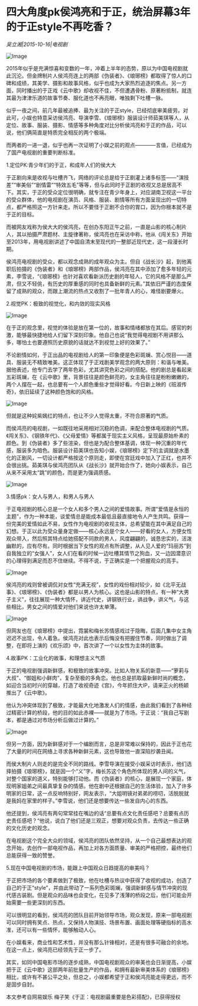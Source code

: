 # 四大角度pk侯鸿亮和于正，统治屏幕3年的于正style不再吃香？

*吴立湘|2015-10-16|电视剧*

![Image](http://static.ylzbl.com/uploads/ueditor/php/upload/image/20171026/1509015515183489.jpeg)

2015年似乎是充满惊喜和变数的一年，冲着上半年的态势，原以为中国电视剧就此沉沦。但金牌制片人侯鸿亮连上的两部《伪装者》、《琅琊榜》都取得了惊人的口碑和成绩，其美学、摄影和故事风格，似乎也成为大家热烈追逐的焦点。另一方面，同时播出的于正戏《云中歌》却收视不佳，不但遭遇骨粉、原著粉抵制，就连其最为津津乐道的故事节奏、服化道也不再亮眼，唯独剩下吐槽一脉。

似乎一夜之间，前几年最被追捧、最为关注的于正style，已经彻底审美疲劳。对此可，小娱也特意采访侯鸿亮、导演李雪、《琅琊榜》服装设计师茹美琪等人，从定位、故事、服装、摄影、情感等多种角度对比分析侯鸿亮和于正的作品，可以说，他们俩简直是特质完全相反的两个极端。

而两者的一进一退，似乎也再一次证明了小娱之前的观点————言值，已经成为了国产电视剧的重要判断标准。

1.定位PK:青少年们的于正，和成年人们的侯大大

于正剧向来是收视与吐槽齐飞，网络的评论总是给于正剧灌上诸多标签——“演技差”“审美俗”“剧情雷”“特效五毛”等等，但与此同时于正剧的收视又总是居高不下。其实，于正的受众定位很明确，就专注在青少年身上，对应湖南卫视这一平台的受众群体，他的电视剧在演员、风格、服装、剧情等所有方面呈现出的一切特点，都严格照这一方针来走。所以不要怪于正剧不合你的胃口，因为你根本就不是于正的目标。

而被网友戏称为侯大大的侯鸿亮，在创办东阳正午之前，一直是山影的核心制片人，其以拍摄严肃题材、主旋律著称，侯鸿亮也在采访中称，他从《闯关东》开始至2013年，用电视剧讲述了中国自清末至现代的一整部近现代史，这一段漫长时期。

侯鸿亮电视剧的受众，都以观念成熟的成年观众为主。但自《战长沙》起，到他离职后拍摄的《伪装者》和《琅琊榜》两部作品，侯鸿亮在其中添加了愈多年轻的元素，李雪说，“《琅琊榜》也针对喜欢看新派历史剧的年轻人，它的风格不是那么严肃，但又不轻佻，有历史的厚重感的同时也具备新鲜的元素。”其依旧严谨的态度保留了成熟的观众，而跟上潮流的热点又收割了一批年青人的心，难怪剧要爆火。

2.视觉PK：极致的视觉化，和内敛的现实风格

![Image](http://si1.go2yd.com/get-image/0HnNLH1Lbfs)

在于正的观念里，视觉的体验是放在第一位的，故事和情绪都放在其后。感官的刺激，能够最快捷地给人们留下深刻印象。他自己也说“我觉得电视剧不用讲那么多，哪怕土也要遵照历史原貌的话就达不到视觉上好的效果了。”

不论剧情如何，于正出品的电视剧给人的第一印象便是色彩斑斓、赏心悦目——道具、服装无不精致唯美。这正体现了于正戏剧美学观念的两大原则：和谐与唯美。据他表述，他专门去学了两年色彩，尤其讲究色彩之间的搭配。他的剧总是看起来五彩斑斓，在《云中歌》里，背景往往是颜色鲜亮的，女主角往往是粉粉嫩嫩的，两个人摆在一起，也总要有一个人颜色重些才觉得好看。今日新上映的《班淑传奇》，依旧延续了这种颜色饱和的风格。

![Image](http://si1.go2yd.com/get-image/0HnNLBZh3dA)

但就是这种姹紫嫣红的特点，也让不少人觉得太重，不符合原著的气质。

而侯鸿亮的电视剧，一如既往地采用相对沉稳的色调，来配合整体电视剧的气质。《闯关东》、《钢铁年代》、《父母爱情》等都属于现实主义风格，呈现最原始朴素的颜色。到《伪装者》多了些渲染，但也是为配合整体基调，体现一种沉重的年代感，服装多为暗色。服装设计茹美琪也告知小娱，《琅琊榜》定下的主调就是水墨化的正剧风，一切设计都严格按这个原则走，即使在宫廷戏中加入了正红，也并不会很出挑。茹美琪与侯鸿亮团队从《战长沙》就开始合作了，她向小娱表示，自己从来不采用太“跳”的颜色，而是更为强调质感。

![Image](http://si1.go2yd.com/get-image/0HnNLCz3aRk)

3.情感pk：女人与男人，和男人与男人

于正电视剧的核心总是一个女人和多个男人之间的爱情故事。所谓“爱情是永恒的主题”，作为一种本能，谈爱情总是能成本最低且最直接地令人产生共鸣。获得一份完美的爱情如此不易，女性作为电视剧的收视主体，总希望能在其中满足自己的幻想。于正以此为受众量身定做——核心永远是个女人——好看的女人，方便女性观众带入，然后照其特点给她搭配不同款的男人，风度翩翩的，诚恳忠实的，活泼幽默的，应有尽有。同时根据当下女性的观点有所调整，从人见人爱的“玛丽苏”到自我独立的“女强人”，女人们在看的时候一边吐槽其情节之狗血，又一边因潜意识的心理得到满足而忍不住继续。不得不说，于正确实是一个把握观众的高手。

![Image](http://si1.go2yd.com/get-image/0HnNL3Pk5tQ)

侯鸿亮的戏则曾被调侃对女性“充满无视”，女性的戏份相对较少，如《北平无战事》、《琅琊榜》、《伪装者》都是以男人为核心。这也是山影的特点，有一种“大男子主义”，往往展现一种大情怀，讲近代史，讲钢铁行业，讲战争，讲义气，与这些相比，男女之间的情爱对他们来说也许太单薄。

![Image](http://static.ylzbl.com/uploads/ueditor/php/upload/image/20171026/1509015479376864.jpeg)

但网友也在《琅琊榜》中提出，霓裳和梅长苏情感戏过于隐晦，后面几集中女主角迟迟不出现，令人着急。侯鸿亮对此也表示后悔没有把握住节奏，同时做出了调整，在即将上演的《欢乐颂》中，首次讲了一个以女性为主体的故事。

4.故事PK：工业化的故事，和理想主义气质

于正的电视剧强调新鲜感，和极致的故事冲突。比如人物关系的新意——“萝莉与大叔”、“御姐和小鲜肉”，复杂至极的多角恋。他也总是抓取最新鲜时尚的概念，如迎合当初时兴的穿越，打造了收视奇迹《宫》，今年抓住大IP，请来正火的杨颖推出了《云中歌》。

他认为冲突体现到了极致，才能最大化地激发人们的情感，由此我们看到了各种经过精密计算的桥段，他的目的如此赤裸——就是为了市场。于正说：“我自己写剧本，都是通过对市场分析后做过计算的。”

![Image](http://si1.go2yd.com/get-image/0HnNLERWnrs)

但另一方面，因为新鲜感对于一个编剧而言，总是非常难以保持的，因此于正也花了大量的时间在网络上寻求各种新鲜元素，这也导致他一直深陷抄袭丑闻。

而侯大制片人则走的是完全不同的路线。李雪导演在接受小娱采访时表示，他们选择拍摄《琅琊榜》，就是因一个“义”字，梅长苏这个角色所体现的男人间的义气，对整个国家的道义，特别能够打动他。而《伪装者》的核心，是展现一个家庭，体现明家姐弟之间最真挚复杂的情感。他在剧中还根据自己的生活体验，加入了许多明家的日常，这一点反响特别好，网友表示，“大姐明镜对弟弟的唠叨，活脱脱就是我妈在家里的样子。”李雪说，他们还是想要传达一些发自内心的东西。

他还提到，侯鸿亮有两句常常挂在嘴边的话“总要有点文化责任感吧？总要有点历史责任感吧？“他说，说白了他们还是三观正，想要对观众负责，去传达一些正确的文化历史的观念。

在电视剧这个完全大众的领域，侯鸿亮的团队依然坚持，从一个自己最想表达的观念开始，去创作一部电视作品，再加上对各方面质量、审美的严格把控，最终他们总能获得一致的赞誉。

5.现在中国电视剧的市场，能跟上中国观众日趋提高的审美吗？

于正把市场的各个要素做到了极致，他在吐槽与热议中获得了收视的成功，创造了自己的于正“style”，并由此带动了一系列色彩斑斓，强调新鲜感与情节冲突的现代感古装剧。但是观众的品味也会变化，在见多了浅薄的桥段之后，他们可能会开始需要一些更深刻的东西。

可以很明显的看到，侯鸿亮的团队目前开始领导市场，观众发现，原来一部电视剧可以同时拥有笑点、热点，又保持人物演技、场景布置、画面处理等硬指标的高水准，还可以有一些情怀，能够触动人心。

在小娱看来，商业性和艺术性，并没有那么针锋相对，还是有很多可融合的余地。在这一点上，侯鸿亮已经领先于正一步了。

其实，如同中国电影市场的逐步成熟，中国电视剧观众的审美也会日渐提高，小娱把于正《云中歌》这部两年前批量生产的作品，和拥有最新审美体系的《琅琊榜》相比，或许有不甚公平之处，但总之，小娱都希望于正和侯鸿亮能走得更远，而不是固步自封。

本文参考自网易娱乐 梅子笑《于正：电视剧最重要是色彩搭配》，已获得授权


